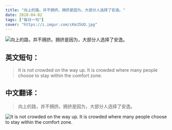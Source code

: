 ```yaml
---
title: "向上的路，并不拥挤。拥挤是因为，大部分人选择了安逸。"
date: 2018-04-02
tags: ["每日一句"]
cover: "https://i.imgur.com/cKmJ5UO.jpg"
---
```


![向上的路，并不拥挤。拥挤是因为，大部分人选择了安逸。](https://i.imgur.com/yNY8B8D.jpg)

## 英文短句：
> It is not crowded on the way up. It is crowded where many people choose to stay within the comfort zone. 

<!--more-->

## 中文翻译：
> 向上的路，并不拥挤。拥挤是因为，大部分人选择了安逸。

![It is not crowded on the way up. It is crowded where many people choose to stay within the comfort zone. ](https://i.imgur.com/Shzmypu.jpg)

